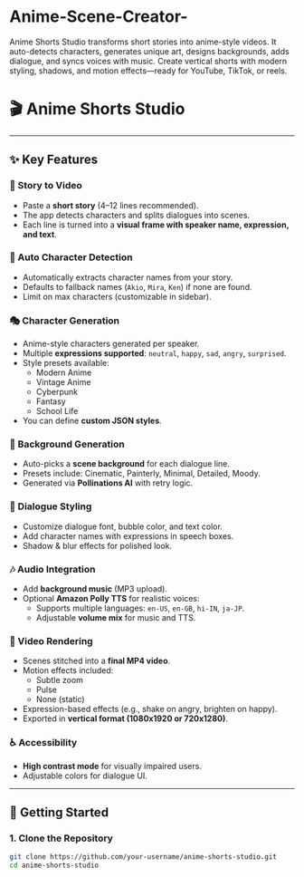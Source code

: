 # Anime-Scene-Creator-
Anime Shorts Studio transforms short stories into anime-style videos. It auto-detects characters, generates unique art, designs backgrounds, adds dialogue, and syncs voices with music. Create vertical shorts with modern styling, shadows, and motion effects—ready for YouTube, TikTok, or reels.
# 🎬 Anime Shorts Studio    

---

## ✨ Key Features  

### 📝 Story to Video
- Paste a **short story** (4–12 lines recommended).  
- The app detects characters and splits dialogues into scenes.  
- Each line is turned into a **visual frame with speaker name, expression, and text**.  

### 👥 Auto Character Detection
- Automatically extracts character names from your story.  
- Defaults to fallback names (`Akio`, `Mira`, `Ken`) if none are found.  
- Limit on max characters (customizable in sidebar).  

### 🎭 Character Generation
- Anime-style characters generated per speaker.  
- Multiple **expressions supported**: `neutral`, `happy`, `sad`, `angry`, `surprised`.  
- Style presets available:  
  - Modern Anime  
  - Vintage Anime  
  - Cyberpunk  
  - Fantasy  
  - School Life  
- You can define **custom JSON styles**.  

### 🌆 Background Generation
- Auto-picks a **scene background** for each dialogue line.  
- Presets include: Cinematic, Painterly, Minimal, Detailed, Moody.  
- Generated via **Pollinations AI** with retry logic.  

### 💬 Dialogue Styling
- Customize dialogue font, bubble color, and text color.  
- Add character names with expressions in speech boxes.  
- Shadow & blur effects for polished look.  

### 🎶 Audio Integration
- Add **background music** (MP3 upload).  
- Optional **Amazon Polly TTS** for realistic voices:  
  - Supports multiple languages: `en-US`, `en-GB`, `hi-IN`, `ja-JP`.  
  - Adjustable **volume mix** for music and TTS.  

### 🎥 Video Rendering
- Scenes stitched into a **final MP4 video**.  
- Motion effects included:  
  - Subtle zoom  
  - Pulse  
  - None (static)  
- Expression-based effects (e.g., shake on angry, brighten on happy).  
- Exported in **vertical format (1080x1920 or 720x1280)**.  

### ♿ Accessibility
- **High contrast mode** for visually impaired users.  
- Adjustable colors for dialogue UI.  

---

## 🚀 Getting Started  

### 1. Clone the Repository  
```bash
git clone https://github.com/your-username/anime-shorts-studio.git
cd anime-shorts-studio

